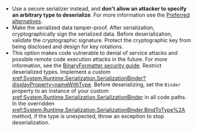 - Use a secure serializer instead, and **don't allow an attacker to specify an arbitrary type to deserialize**. For more information see the [Preferred alternatives](/dotnet/standard/serialization/binaryformatter-security-guide#preferred-alternatives).
- Make the serialized data tamper-proof. After serialization, cryptographically sign the serialized data. Before deserialization, validate the cryptographic signature. Protect the cryptographic key from being disclosed and design for key rotations.
- This option makes code vulnerable to denial of service attacks and possible remote code execution attacks in the future. For more information, see the [BinaryFormatter security guide](/dotnet/standard/serialization/binaryformatter-security-guide). Restrict deserialized types. Implement a custom <xref:System.Runtime.Serialization.SerializationBinder?displayProperty=nameWithType>. Before deserializing, set the `Binder` property to an instance of your custom <xref:System.Runtime.Serialization.SerializationBinder> in all code paths. In the overridden <xref:System.Runtime.Serialization.SerializationBinder.BindToType%2A> method, if the type is unexpected, throw an exception to stop deserialization.
